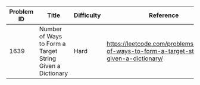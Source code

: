| Problem ID | Title | Difficulty | Reference
| --- | --- | --- | ---
| 1639 | Number of Ways to Form a Target String Given a Dictionary | Hard | https://leetcode.com/problems/number-of-ways-to-form-a-target-string-given-a-dictionary/
